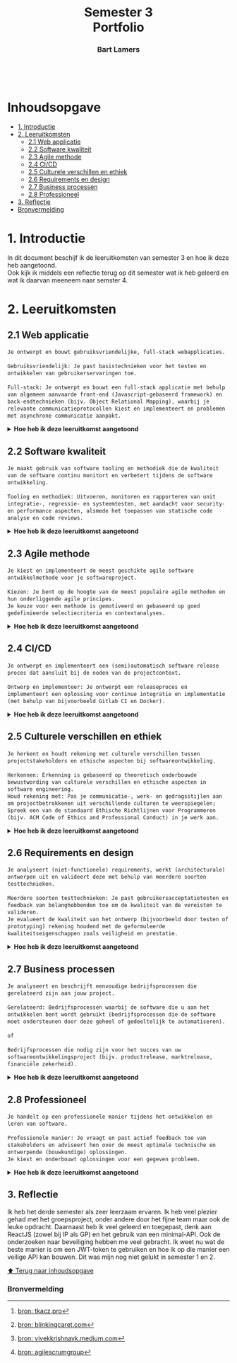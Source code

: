 <h1 align="center">
  Semester 3
  <br/>
  Portfolio
</h1>
<h3 align="center">
  Bart Lamers
</h3>
<br/>

<p align="center"><img alt="" src="https://c.tenor.com/_DOBjnGspYAAAAAC/code-coding.gif"/></p>

# Inhoudsopgave
* [1. Introductie](#1-introductie)
* [2. Leeruitkomsten](#2-leeruitkomsten)
  * [2.1 Web applicatie](#21-web-applicatie)
  * [2.2 Software kwaliteit](#22-software-kwaliteit)
  * [2.3 Agile methode](#23-agile-methode)
  * [2.4 CI/CD](#24-cicd)
  * [2.5 Culturele verschillen en ethiek](#25-culturele-verschillen-en-ethiek)
  * [2.6 Requirements en design](#26-requirements-en-design)
  * [2.7 Business processen](#27-business-processen)
  * [2.8 Professioneel](#28-professioneel)
* [3. Reflectie](#3-reflectie)
* [Bronvermelding](#bronvermelding)

# 1. Introductie
In dit document beschijf ik de leeruitkomsten van semester 3 en hoe ik deze heb aangetoond.<br/>
Ook kijk ik middels een reflectie terug op dit semester wat ik heb geleerd en wat ik daarvan meeneem naar semster 4.



# 2. Leeruitkomsten
## 2.1 Web applicatie
```
Je ontwerpt en bouwt gebruiksvriendelijke, full-stack webapplicaties.

Gebruiksvriendelijk: Je past basistechnieken voor het testen en ontwikkelen van gebruikerservaringen toe.

Full-stack: Je ontwerpt en bouwt een full-stack applicatie met behulp van algemeen aanvaarde front-end (Javascript-gebaseerd framework) en back-endtechnieken (bijv. Object Relational Mapping), waarbij je relevante communicatieprotocollen kiest en implementeert en problemen met asynchrone communicatie aanpakt.
```
<details>
<summary><b>Hoe heb ik deze leeruitkomst aangetoond</b></summary>

####
<details>
<summary><b>Individueel project (Chefresh)</b></summary>

### 2.1.1 Project beschrijving
Chefresh is een app die is ontwikkeld in C# met gebruik van een minimale API-backend en een ReactJS-frontend.

Doel van de app: <br/>
Chefresh: de revolutionaire inventarisatie-app waarmee u uw producten in huis kunt bijhouden op houdbaarheidsdatum!
Zo kom je nooit meer voor verrassingen in de koelkast te staan en bereid je de lekkerste gerechten met etenswaren die het snelst genuttigd moeten worden.
Wel zo fijn voor onze planeet 🌍

### 2.1.4 Minimal-API of REST-API?
Chefresh versie 1 is een MVC-applicatie met 3-lagen structuur.
Dit was nodig om de leeruitkomsten uit semester 2 aan te tonen.
Nu wil ik de Chefresh app verder optimaliseren en ga ik een API maken die met een losse front-end communiceerd.
Hiervoor heb ik onderzoek gedaan naar een minimal API (zonder controllers) of een standaard API (met controllers) zie 2.1.6

### 2.1.5 Front-end
De front-end van Chefresh is gemaakt in ReactJS i.c.m. bootstrap voor react.
Ik had nog nooit eerder gewerkt met ReactJS dus het was een hele uitdaging om de web-app op de juiste manier te laten functioneren.
In de frond-end maak ik gebruik van Axios voor het versturen van calls naar de back-end.

In het begin liep ik tegen het probleem van cross-origin aan en dat mijn front-end daardoor niet kon communiceren met de back-end.
Na wat aanpassingen in de back-end was dit probleem ook verholpen.

### 2.1.6 Back-end
Ik heb dit semester opnieuw gekozen voor een backend in C# (.Net6).
In het 2e semester heb ik ook al met C# (.Net6) gewerkt met een MVC-versie van Chefresh.
Omdat ik me meer wilde verdiepen in C# heb ik niet gekozen voor een standaard REST-API met controllers aangezien dit te makkelijk zou zijn met het ombouwen van de MVC-applicatie naar een API.
Daarom heb ik gekozen voor een minimal-API, een API zonder controllers waarbij de endpoints worden aangemaakt in de program.cs.

Omdat Chefresh voornamelijk bestaat uit CRUD-acties heeft een minimal-API als voordeel dat het compacter is dan een standaard-API.
Het was wel even zoeken hoe een minimal-API werkt omdat de documentatie en implementatie er van nog niet zo breed bekend is als de standaard versie van een API.

Gaandeweg ben ik er achter gekomen dat naast de voordelen die een minimal-API met zich mee brengt er ook nadelen zijn.
Zo is het niet mogelijk om een cookie aan te maken in een endpoint, maar uitsluitend in de middleware.
Hierdoor heb ik de JWT-token niet als httpOnly-cookie kunnen meesturen en moest ik de token opslaan in de localstorage van de browser.
Meer hierover heb ik beschreven in mijn onderzoek naar veiligheid.

### 2.1.7 Beveiliging
Best practices voor het opslaan van een JWT in mijn project:<br/>
Voor mijn project maak ik gebruik van JWT-tokens voor authenticatie.
Deze tokens moeten ergens worden opgeslagen, dit kan echter op verschillende manieren.
Dit ben ik verder gaan uitzoeken door er onderzoek naar te doen.
Iedere manier heeft namelijk zijn voor- en zijn nadelen en deze ga ik behandelen.

### 2.1.8 Hoe kan een JWT-Token ik mijn api veiliger maken?


### 2.1.9 Wat zijn JWT-Tokens?


### 2.1.10 Welke manieren zijn er om JWT-tokens te bewaren?
**LocalStorage:**
Het opslaan van de JWT-token in localStorage heeft als voordeel dat het makkelijk toegankelijk is via JavaScript en dus daardoor gemakkelijker te beheren en op te vragen.
Daarnaast is het persistente opslag, dit houdt in dat zelfs wanneer een browser wordt afgesloten of wanneer een nieuwe tab of verversing van de pagina plaats vindt de gebruiker nog steeds geauthentiseerd is.
Dit kan voor sommige applicaties een uitkomst bieden, zeker als deze uit meerdere pagina’s bestaat zoals Chefresh.

De gemakkelijke toegankelijkheid is ook meteen de grootste valkuil van localStorage,
aangezien iedereen met kennis van JavaScript de tokens zou kunnen onderscheppen.
Dit zorgt voor een veiligheidsrisico XSS-attack.

**SessionStorage:**
Het opslaan van de JWT-token in sessionStorage heeft hetzelfde voordeel als localStorage dat het makkelijk toegankelijk is via JavaScript en dus daardoor gemakkelijker te beheren en op te vragen.
Anders dan localStorage is sessionStorage niet persistente opslag, dit houdt in dat wanneer een browser wordt afgesloten of wanneer een nieuwe tab of verversing van de pagina plaats vindt de gebruiker niet meer geauthentiseerd is.
Dit kan voor sommige applicaties een uitkomst bieden (denk aan een one-page-applicatie), maar voor mijn applicatie is dat juist niet handig.

Net als bij localStorage is de gemakkelijke toegankelijkheid ook meteen de grootste valkuil van sessionStorage,
aangezien iedereen met kennis van JavaScript de tokens zou kunnen onderscheppen.
Dit zorgt voor een veiligheidsrisico XSS-attack.

**Cookies:**
Het opslaan van een JWT-token in de cookies kan op meerdere manieren en heeft als voordeel dat ze volledig te configureren zijn.
Ook cookies zijn persistente opslag, dus net als bij localStorage blijven gebruikers geauthentiseerd.
Indien een cookie juist is geconfigureerd is het ook de veiligste oplossing en ben je tegen XSS-attacks beschermt.
Het nadeel van een “veilige” cookie is dat je deze instelt op HTTPonly, wat inhoudt dat de cookie niet meer bereikbaar is via JavaScript en enkel in de header wordt meegestuurd.
Hierdoor kun je de token dus ook niet meer gebruiken in de front-end laag om data uit te halen.
Maar ook cookies bevatten kwetsbaarheden zoals CSRF-attacks. Het is dus de vraag wat het best werkt voor je applicatie.

### 2.1.11 Conclusie: Wat is de beste manier voor mijn project?
Het bewaren van een JWT-token in een httpOnly cookie is het veiligst. Ik heb daarom ook gekeken of ik dit kan toepassen in mijn persoonlijk project.
Echter, omdat ik werk met een minimal-API kan ik alleen cookies aanmaken in de "middleware" en niet in mijn endpoints.
Het probleem is dus dat er dan al een JWT-token moet worden aangemaakt voordat een gebruiker zich kan authentiseren,
hierdoor ben ik genoodzaakt ben gebruik te maken van localstorage, omdat mijn applicatie wel persistente opslag van de token vereist. [^1], [^2], [^3].

</details>
<br/>
<details>
<summary><b>&nbsp;Groepsproject (Ordinner)</b></summary>

### 2.1.12 Project beschrijving
Ordinner is een applicatie voor gebruik in de horeca.
De app is voorzien van meerdere frond-ends en één back-end.
Zo is er een front-end voor de restaurantgasten die via de web-app een bestelling kunnen plaatsen die vervolgens - via de API - word doorgestuurd naar de front-end voor keuken en bar.
Het was een hele uitdaging om alle requirements te verwezenlijken, maar met goed teamwork is het wel gelukt.
De stakeholders zijn bij alle opleveringen erg enthousiast geweest over het opgeleverde werk, en zijn in het hele process ook nauw betrokken geweest.

### 2.1.13 Front-end
De front-end van Ordinner is geschreven in ReactJS, ik heb me samen met Britt voornamelijk ingespannen voor het front-end gedeelte van de app.
De front-end is regelmatig aangepast op basis van nieuwe feedback van de stakeholders.
Omdat we werken in het groepsproject met agile is het project eigenlijk nooit "af", maar is er altijd ruimte voor verbetering.
Ik heb de samenwerking met Britt als erg prettig ervaren en we mogen bij zijn met het behaalde resultaat.

### 2.1.14 Back-end
De back-end van Ordinner is geschreven in JAVA spring-boot en er is gebruik gemaakt van hybernate voor het genereren van de database.
Omdat ik voornamelijk bezig ben geweest met de front-end is er niet een specifiek item uit de back-end wat ik heb gemaakt.
Wel is er veel overleg geweest tussen Maarten en Janine (team back-end) om nieuwe endpoints te maken die vervolgens gebruikt zouden worden in de front-end.

</details>


[⬆️ Terug naar inhoudsopgave](#inhoudsopgave)

</details>

## 2.2 Software kwaliteit
```
Je maakt gebruik van software tooling en methodiek die de kwaliteit van de software continu monitort en verbetert tijdens de software ontwikkeling.

Tooling en methodiek: Uitvoeren, monitoren en rapporteren van unit integratie-, regressie- en systeemtesten, met aandacht voor security- en performance aspecten, alsmede het toepassen van statische code analyse en code reviews.
```
<details>
<summary><b>Hoe heb ik deze leeruitkomst aangetoond</b></summary>

####
<details>
<summary><b>&nbsp;Individueel project (Chefresh)</b></summary>

### 2.2.1 SonarQube
Om de software kwaliteit van mijn app te controleren heb ik gebruik gemaakt van SonarQube.
Ik heb hiervoor SonarQube geinstalleerd op mijn eigen server.<br/>
Via github-actions wordt er bij iedere push op de main branch middelds een yaml file een build van het project uitgevoerd en als deze geslaagd is wordt de code doorgestuurd naar het SonarQube dashboard.

Na de eerste keer dat SonarQube de code heeft gescand had de back-end de volgende issues:
* 28 bugs
* 71 code smells
* 0 vulnerabilities
* 0 security hotspot(s)

![img.png](images/IPBackEnd-Sonar-1-12-19-53.png)

### 2.2.2 End2End testing
Om het project end2end te testen heb ik gebruik gemaakt van cypress.<br/>
Hiervoor heb ik eerst uitgevoerd:
```
npm install cypress --save-dev
```
Daarna:
```
npx cypress open
```
Toen opende Cypress:

![img.png](images/first-opened-cypress.png)

Vervolgens opende dit dashboard in firefox:

![img.png](images/first-opened-cypress-dashboard.png)

Na het schrijven van een eerste simpele test, de homepage inladen liep ik meteen tegen errors aan:

![img.png](images/IP-Front-end-first-cypress-result.png)

Dit komt omdat ik de homepage en navbar aan wil passen op basis van de ingelogde gebruiker, maar als een gebruiker nog niet is ingelogd kan de fornt-end deze data niet op halen uit de backend.
Dit zorgt dus voor problemen. Om dit op te lossen heb ik een 'sub'-navbar en homepage gemaakt die worden ingeladen zolang een user nog niet is ingelogd.

</details>
<br/>
<details>
<summary><b>&nbsp;Groepsproject (Ordinner)</b></summary>

### 2.2.3 SonarQube
Om de software kwaliteit van het groepsproject te controleren heb ik gebruik gemaakt van SonarQube.
Ik heb hiervoor de sonarqube installatie gebruikt van mijn eigen server.<br/>
Via github-actions wordt er bij iedere push en/of pull-request op de master branch middelds een yaml file een build van het project uitgevoerd en als deze geslaagd is wordt de code doorgestuurd naar het SonarQube dashboard.

Na de eerste keer dat SonarQube de code heeft gescand had de back-end de volgende issues:
  * 3 bugs
  * 43 code smells
  * 8 vulnerabilities
  * 1 security hotspot(s)

![img.png](images/GPBackEnd-Sonar-7-12-10-35.png)

Ik heb daarna samen met Janine diverse oplossingen doorgevoerd, daarna had de code de volgende issues:
  * 0 bugs
  * 46 code smells
  * 8 vulnerabilities
  * 0 security hotspot(s)

![img.png](images/GPBackEnd-Sonar-7-12-11-56.png)

Op moment van schrijven (7 december 2022) scooren Reliability, Security Review en Maintainability een 'A' en Security een 'E'

![img.png](images/GPBackEnd-Sonar-7-12-2022.png)

</details>


[⬆️ Terug naar inhoudsopgave](#inhoudsopgave)

</details>

## 2.3 Agile methode
```
Je kiest en implementeert de meest geschikte agile software ontwikkelmethode voor je softwareproject.

Kiezen: Je bent op de hoogte van de meest populaire agile methoden en hun onderliggende agile principes.
Je keuze voor een methode is gemotiveerd en gebaseerd op goed gedefinieerde selectiecriteria en contextanalyses.
```
<details>
<summary><b>Hoe heb ik deze leeruitkomst aangetoond</b></summary>

### 2.3.1 Wat is agile?
"Agile betekent letterlijk – behendigheid, wendbaar of lenigheid.
Het is een manier van werken waarbij behendigheid voorop staat.
Een organisatie dat een project uitvoert vanuit de Agile methodiek is ervan bewust dat omstandigheden veranderen, 
en weet hier slim op in te spelen. Klanttevredenheid staat voorop." [https://leansixsigmagroep.nl/lean-agile-en-six-sigma/wat-is-agile/]

![Agile Development Cycle](images/agiledevelopment.png)

De 12 basisprincipes van Agile werken zijn vastgelegd in het "Agile manifesto" dat in 2001 door 17 programmeurs is opgesteld.
Dit zijn de 12 principes [http://agilemanifesto.org/iso/nl/principles.html]:
1. Onze hoogste prioriteit is het tevredenstellen van de klant door het vroegtijdig en voortdurend opleveren van waardevolle software.
2. Verwelkom veranderende behoeftes, zelfs laat in het ontwikkelproces. Agile processen benutten verandering tot concurrentievoordeel van de klant.
3. Lever regelmatig werkende software op. Liefst iedere paar weken, hooguit iedere paar maanden.
4. Mensen uit de business en ontwikkelaars moeten dagelijks samenwerken gedurende het gehele project.
5. Bouw projecten rond gemotiveerde individuen. Geef hen de omgeving en ondersteuning die ze nodig hebben en vertrouw erop dat ze de klus klaren.
6. De meest efficiënte en effectieve manier om informatie te delen in en met een ontwikkelteam is door met elkaar te praten.
7. Werkende software is de belangrijkste maat voor voortgang.
8. Agile processen bevorderen constante ontwikkeling. De opdrachtgevers, ontwikkelaars en gebruikers moeten een constant tempo eeuwig kunnen volhouden.
9. Voortdurende aandacht voor een hoge technische kwaliteit en voor een goed ontwerp versterken agility.
10. Eenvoud, de kunst van het maximaliseren van het werk dat niet gedaan wordt, is essentieel.
11. De beste architecturen, eisen en ontwerpen komen voort uit zelfsturende teams.
12. Op vaste tijden, onderzoekt het team hoe het effectiever kan worden en past vervolgens zijn gedrag daarop aan.

Video:

[![Wat is agile werken?](https://img.youtube.com/vi/jppqK9UVWas/0.jpg)](https://www.youtube.com/embed/jppqK9UVWas)

Agile houdt dus in het kort in: Met als doel klanttevredenheid een project uitvoeren en deze middels flexibiliteit, atonomie en feedback verbeteren.

### 2.3.2 Welke vormen van agile zijn er?
Agile heeft meerder principes en om die toepasbaar te maken zijn er verschillende werkwijzen en deliverymodellen.
Dit zijn een aantal werkwijzen op een rij:
1. Scrum
2. Extreme Programming (XP)
3. Kanban
4. Lean Software development 
5. Feature Driven Developent (FDD)
6. Scaled agile framework (SAFe)
7. SNAP (Scaled Network Agile Portfolio)
8. Agile portfolio management 
9. Spotify model 
10. Waterval

Ik heb een aantal wekwijzen uitgewekt omdat deze regelmatig worden gebruikt in softwaredevelopment:

**Scrum:**
"Scrum is een procesraamwerk dat wordt gebruikt om productontwikkeling en ander kenniswerk te beheren.
Scrum is empirisch in die zin dat het teams een middel biedt om een hypothese op te stellen over hoe zij denken dat iets werkt, het uit te proberen, na te denken over de ervaring en de juiste aanpassingen te maken.
Dat wil zeggen, wanneer het raamwerk correct wordt gebruikt.
Scrum is zo gestructureerd dat teams praktijken uit andere raamwerken kunnen integreren waar ze zinvol zijn voor de context van het team."

kernpunten:
* Commitment
* Moed
* Focus
* Openheid
* Respect

**Extreme Programming (XP):**
"Extreme Programming (XP) is een flexibel raamwerk voor softwareontwikkeling dat tot doel heeft software van hogere kwaliteit en een hogere levenskwaliteit voor het ontwikkelingsteam te produceren.
XP is het meest specifieke van de agile frameworks met betrekking tot geschikte engineeringpraktijken voor softwareontwikkeling."
kernpunten:
* Communicatie
* Simplisme
* Feedback
* Moed
* Respect

**Kanban:**
"De Kanban-methode is een middel om stroomsystemen voor kenniswerk te ontwerpen, te beheren en te verbeteren.
De methode stelt organisaties ook in staat om te beginnen met hun bestaande workflow en evolutionaire verandering te stimuleren.
Dit kunnen ze doen door hun werkstroom te visualiseren, onderhanden werk (OHW) te beperken en te stoppen met beginnen en beginnen met afmaken.
De Kanban-methode dankt zijn naam aan het gebruik van kanban - visuele signaleringsmechanismen om onderhanden werk te controleren voor immateriële werkproducten."

kernpunten:
* Transparant
* Balans
* Samenwerking
* Klant gericht
* Workflow
* Leiderschap
* Begrijpen
* Akkoord
* Respect

### 2.3.3 Conclusie
Agile werken heeft de industrie veranderd door op een andere manier te kijen naar hoe een eindproduct tot stand komt.
Persoonlijk vind ik het ook een prettige manier van werken omdat je uitgaat van het kunnen van een individu binnen een groep.
Daarnaast vind ik het erg fijn om ook visueel te werken, zo heb je altijd duidelijk wat er nog gedaan moet worden en wat nog kan worden verbeterd.
Het enige nadeel aan Agile vind ik dat een project nooit "af" is, er zijn altijd wel punten die verbeterd kunnen worden en ik vind het persoonlijk ook wel fijn om te weten wanneer een project wel "afgerond is".


<details>
<summary><b>&nbsp;Groepsproject (Ordinner)</b></summary>
In het groepsproject maken we gebruik van een mix tussen kanban en scrum.
We hebben hiervoor gekozen omdat we met kanban de planning inzichtelijk kunnen maken voor iedereen,
en met scrum werken in spints waardoor we om de 3 weken ons werk kunnen evalueren met een stakeholder.
De feedback die we daar ontvangen kunnen we dan oppakken in de volgende sprint, hierdoor zijn we extra felxibel.
De workflow veranderd iedere sprint en maken we een product wat het best aansluit bij de wensen van de stakeholder.

Voor documantatie maken we gebruik van Jira, in Jira hebben we een planbord (Kanban) en staan sprints uitgeschreven met UserStories -> requirments.

voorbeeld van ons board:
![kanban bord](images/GP-KanbanBoard.png)

voorbeeld van een sprint planning:
![Sprint planning](images/GP-Sprint_planning.png)

Ook houden we per taak bij hoeveel tijd we verwachten dat de taak zou kosten en hoeveel tijd de taak uiteindleijk aan tijd heeft gekost.

</details>

[https://www.agilealliance.org/resources/books/introduction-agile-methods/]
[https://www.agilealliance.org/glossary/kanban/#q=~(infinite~false~filters~(postType~(~'page~'post~'aa_book~'aa_event_session~'aa_experience_report~'aa_glossary~'aa_research_paper~'aa_video)~tags~(~'kanban))~searchTerm~'~sort~false~sortDirection~'asc~page~1)]
[https://www.agilealliance.org/glossary/scrum/#q=~(infinite~false~filters~(postType~(~'page~'post~'aa_book~'aa_event_session~'aa_experience_report~'aa_glossary~'aa_research_paper~'aa_video)~tags~(~'scrum))~searchTerm~'~sort~false~sortDirection~'asc~page~1)]
[https://www.agilealliance.org/glossary/xp/]



[⬆️ Terug naar inhoudsopgave](#inhoudsopgave)

</details>

## 2.4 CI/CD
```
Je ontwerpt en implementeert een (semi)automatisch software release proces dat aansluit bij de noden van de projectcontext.

Ontwerp en implementeer: Je ontwerpt een releaseproces en implementeert een oplossing voor continue integratie en implementatie (met behulp van bijvoorbeeld Gitlab CI en Docker).
```
<details>
<summary><b>Hoe heb ik deze leeruitkomst aangetoond</b></summary>

####
<details>
<summary><b>Individueel project (Chefresh)</b></summary>

Voor de CI/CD heb ik gebruikt gemaakt van Github Actions. De flow van mijn pipeline ziet er als volgt uit:<br/>
1. Zodra er een nieuwe "push" is op de main branch word de pipeline gestart.
2. De code word gebuild en vervgolgens gestest door SonarQube.
3. Als de code door de test van SonarQube heen komt word er via SSH verbinding gemaakt met mijn server en word de nieuwe code naar de server "gepulled".
4. Zodra de code succesvol is bijgewerkt, wordt de appilactie gestopt en opnieuw opgestart.

Als stap 2 niet succesvol is, gaan stap 3 en 4 niet door.<br/>
Als stap 2 en 3 niet succesvol zijn gaat stap 4 niet door.

Ik heb de credentials als secret toegevoegd aan mijn repository waardoor deze voor niemand zichtbaar zijn.<br/>
Zo ziet mijn yaml-file er uit:<br/>
```
name: Build
on:
  push:
    branches:
      - main # or the name of your main branch

jobs:
  build:
    name: build and test
    runs-on: windows-latest
    defaults:
      run:
        working-directory: Chefresh-MinimalAPI
    steps:
      - name: Set up JDK 11
        uses: actions/setup-java@v1
        with:
          java-version: 1.11
      - uses: actions/checkout@v2
        with:
          fetch-depth: 0  # Shallow clones should be disabled for a better relevancy of analysis
      - name: Cache SonarQube packages
        uses: actions/cache@v1
        with:
          path: ~\sonar\cache
          key: ${{ runner.os }}-sonar
          restore-keys: ${{ runner.os }}-sonar
      - name: Cache SonarQube scanner
        id: cache-sonar-scanner
        uses: actions/cache@v1
        with:
          path: .\.sonar\scanner
          key: ${{ runner.os }}-sonar-scanner
          restore-keys: ${{ runner.os }}-sonar-scanner
      - name: Install SonarQube scanner
        if: steps.cache-sonar-scanner.outputs.cache-hit != 'true'
        shell: powershell
        run: |
          New-Item -Path .\.sonar\scanner -ItemType Directory
          dotnet tool update dotnet-sonarscanner --tool-path .\.sonar\scanner
      - name: Build and analyze
        env:
          GITHUB_TOKEN: ${{ secrets.GITHUB_TOKEN }}  # Needed to get PR information, if any
        shell: powershell
        run: |
          .\.sonar\scanner\dotnet-sonarscanner begin /k:"ChefreshMinimalAPI" /d:sonar.login="${{ secrets.SONAR_TOKEN }}" /d:sonar.host.url="${{ secrets.SONAR_HOST_URL }}" /d:sonar.qualitygate.wait=true
          dotnet build
          .\.sonar\scanner\dotnet-sonarscanner end /d:sonar.login="${{ secrets.SONAR_TOKEN }}"
  
  deploy:
    name: deploy
    needs: build
    runs-on: ubuntu-latest
    steps:
      - name: Deploy .Net Minimal-API
        uses: appleboy/ssh-action@v0.1.2
        with:
          host: ${{secrets.SSH_HOST}}
          key: ${{secrets.SSH_KEY}}
          username: ${{secrets.SSH_USERNAME}}
          
          
          script: |
          
            cd /var/www/chefreshMinimalAPI/ChefreshMinimalAPI
            
            git pull git@github.com:LamersBart/ChefreshMinimalAPI.git
            
            echo 'deployment succesful to DigitalOcean'
  
  publish:
    name: publish
    needs: [build, deploy]
    runs-on: ubuntu-latest
    steps:
      - name: Deploy .Net Minimal-API
        uses: appleboy/ssh-action@v0.1.2
        with:
          host: ${{secrets.SSH_HOST}}
          key: ${{secrets.SSH_KEY}}
          username: ${{secrets.SSH_USERNAME}}
          
          
          script: |
          
            systemctl stop chefreshMinimalAPI.service
            
            cd /var/www/chefreshMinimalAPI/ChefreshMinimalAPI/Chefresh-MinimalAPI
            
            dotnet build
            
            dotnet publish
            
            cd ~
            
            systemctl daemon-reload
            
            systemctl start chefreshMinimalAPI.service
            
            echo 'publish succesful to dev.chefresh.nl'

```

Om deze pipleline werkend te krijgen heb ik eerst een paar stappen moeten doorlopen op het volledig automatich te laten werken.<br/>
Zo heb ik eenmalig het project via terminal moeten binnenhalen op de server en heb ik een .service file aangemaakt die het starten van de applicatie makkelijker maakt. Ook heb ik eenmalig nginx moeten configureren dat wanneer de server draait deze ook bereikbaar is via dev.chefresh.nl.

</details>

[⬆️ Terug naar inhoudsopgave](#inhoudsopgave)

</details>

## 2.5 Culturele verschillen en ethiek
```
Je herkent en houdt rekening met culturele verschillen tussen projectstakeholders en ethische aspecten bij softwareontwikkeling.

Herkennen: Erkenning is gebaseerd op theoretisch onderbouwde bewustwording van culturele verschillen en ethische aspecten in software engineering.
Houd rekening met: Pas je communicatie-, werk- en gedragsstijlen aan om projectbetrokkenen uit verschillende culturen te weerspiegelen; Spreek een van de standaard Ethische Richtlijnen voor Programmeren (bijv. ACM Code of Ethics and Professional Conduct) in je werk aan.
```
<details>
<summary><b>Hoe heb ik deze leeruitkomst aangetoond</b></summary>

####
<details>
<summary> <b>Culturele verschillen</b></summary>

### 2.5.1 Wat zijn culturele verschillen?

### 2.5.2 Welke invloed heeft dit in het werkveld?

### 2.5.3 Conclusie

</details>
<br/>
<details>
<summary> <b>Ethiek en ICT</b></summary>

### 2.5.4 Vraagstukken met betrekking tot softwareontwikkeling
Omdat ethiek een belangrijke factor is in de ontwikkeling van software en momenteel met de opruk van AI een veelbesroken topic is,
heb ik de vraag: "Wat zijn ethische vraagstukken met betrekking tot softwareontwikkeling?" gesteld aan de gloednieuwe chat-AI (ChatGPT) van openAI.
het antwoord van de chatbot was:

"Ethische vraagstukken met betrekking tot softwareontwikkeling kunnen betrekking hebben op een breed scala aan onderwerpen,
afhankelijk van de context waarin de software wordt ontwikkeld en gebruikt.
Sommige voorbeelden van dergelijke vraagstukken kunnen zijn:

Privacy: software kan worden gebruikt om persoonlijke informatie te verzamelen en te gebruiken op manieren die de gebruiker niet verwacht of die de privacy van de gebruiker schaden.
Het is de verantwoordelijkheid van de softwareontwikkelaar om ervoor te zorgen dat dergelijke activiteiten worden voorkomen en dat de gebruikers worden beschermd.

Discriminatie: software kan worden gebruikt om discriminatie te bevorderen,
bijvoorbeeld door mensen te selecteren voor bepaalde banen of diensten op basis van hun ras, geslacht of seksuele geaardheid.
Het is de verantwoordelijkheid van de softwareontwikkelaar om ervoor te zorgen dat dergelijke praktijken niet worden bevorderd door de software.

Veiligheid: software kan worden gebruikt om mensen in gevaar te brengen, bijvoorbeeld door fouten in de code die leiden tot onveilige situaties.
Het is de verantwoordelijkheid van de softwareontwikkelaar om ervoor te zorgen dat dergelijke situaties worden voorkomen door grondig te testen en te controleren op fouten.

Toegang tot informatie: software kan worden gebruikt om toegang tot informatie te beperken of te verhinderen,
bijvoorbeeld door middel van beperkende licenties of digitale rechtenbeheersystemen.
Het is de verantwoordelijkheid van de softwareontwikkelaar om ervoor te zorgen dat de software niet wordt gebruikt om toegang tot informatie te beperken of te verhinderen voor degenen die er recht op hebben."

### 2.5.5 Conclusie
Zoals je ziet, is de technologie al erg ver. Deze chatbot opzich is al een entichse kwestie.
Gaat de mens niet te ver met de onwikkeling van technoligische inlelligentie, waar houdt het op?

Het is dus goed om altijd oplettend te zijn met welke doelen je uiteindelijk de software wil gaan gebruiken,
maar ook niet onbelangrijk met welke doelen de software misbruikt kan worden en welke gevolgen dit heeft voor je medemens.

Buiten de door AI genoemde onderwerpen kleven er nog veel meer etichse kwesties aan softwareontwikkeling.
Een mooi voorbeeld is het groepsproject, een restaurant app gemaakt voor gemak en efficentie in het hele procces.
Maar het gemak komt ook met een prijs, namelijk dat er ook minder persooneel nodig zal zijn ik het restaurant.
Onze applicatie zorgt dus indirect ook voor het feit dat mensen die nu een baan hebben deze kwijt gaan raken omdat ze overbodig zijn.

### 2.5.6 Toepassingen in de applicatie
<details>
<summary><b>&nbsp;Individueel project (Chefresh)</b></summary>

- rekining houden met eventueel datalek, wat kan daar mee gebeuren denk aan zorgverzekering etc


</details>
<br/>
<details>
<summary><b>&nbsp;Groepsproject (Ordinner)</b></summary>

- rekening houden het onstlag van mensen omdat onze app deze mensen werkeloos maakt.



</details>

</details>


[⬆️ Terug naar inhoudsopgave](#inhoudsopgave)

</details>

## 2.6 Requirements en design
```
Je analyseert (niet-functionele) requirements, werkt (architecturale) ontwerpen uit en valideert deze met behulp van meerdere soorten testtechnieken.

Meerdere soorten testtechnieken: Je past gebruikersacceptatietesten en feedback van belanghebbenden toe om de kwaliteit van de vereisten te valideren.
Je evalueert de kwaliteit van het ontwerp (bijvoorbeeld door testen of prototyping) rekening houdend met de geformuleerde kwaliteitseigenschappen zoals veiligheid en prestatie.
```
<details>
<summary><b>Hoe heb ik deze leeruitkomst aangetoond</b></summary>

####
<details>
<summary><b>&nbsp;Individueel project (Chefresh)</b></summary>

### 2.6.1 User stories
De user stories heb ik beschreven bij de [issues](https://github.com/LamersBart/S3-Portfolio/issues).
</br>
Ik heb voor de user stories het volgende format gebruikt. [^4]
* Als: (klant)
* Wil ik: (beschrijving van datgene dat ontwikkeld moet worden)
* Zodat ik: (beschrijving van de reden waarom dat ontwikkeld moet worden)

### 2.6.2 Requirements
* Front-end language: ReactJS
* Back-end language: .NET 6
* Backend bestaat uit een Minimal API zodat de app ook door derden kan worden geïmplementeerd
* MySQL Database voor het bijhouden van producten en voorraad

### 2.6.3 Design

#### conceptueel model

![Conceptueel Model (ERD)](images/Individueel-Project-Chefresh-ERD-Conceptueel-Model.png)

#### C4-Model

![C4-Model](images/Individueel-Project-Chefresh-C4-model.png)

</details>
<br/>
<details>
<summary><b>&nbsp;Groepsproject (Ordinner)</b></summary>

### 2.6.4 User stories
User-stories staan bescheven in Jira:

![user stories](images/GP-UserStories.png)

### 2.6.5 Design
Voor het groepsproject heb ik me voornamelijk bezig gehouden met front-end.
Ik heb hier ook designs en wireframes voor gemaakt.
Na goedkeuring en opmerkingen van de stakeholders zijn deze designs verwekt tot het eindresultaat

Wireframe <a href="https://www.sketch.com/s/8c5fc696-7497-4b51-8202-7c120f0a2fe2/prototype/a/5AC3CB5E-4325-450B-A216-F6D7D8AA4C84" target="_blank">(interactieve link)</a>:

![img.png](images/GP-wireframe.png)

Daarnaast heb ik ook het design werk van Janine uitgevoerd tot een eindproduct, denk aan het keuken dashboard van ons groepsproject;

idee:

![idee Janine keuken](images/GP-idee-janine-keuken.png)

uitwerking:

![uitwerking frontend keuken](images/GP-frontend-keuken.png)

</details>

[⬆️ Terug naar inhoudsopgave](#inhoudsopgave)

</details>

## 2.7 Business processen
```
Je analyseert en beschrijft eenvoudige bedrijfsprocessen die gerelateerd zijn aan jouw project.

Gerelateerd: Bedrijfsprocessen waarbij de software die u aan het ontwikkelen bent wordt gebruikt (bedrijfsprocessen die de software moet ondersteunen door deze geheel of gedeeltelijk te automatiseren).

of

Bedrijfsprocessen die nodig zijn voor het succes van uw softwareontwikkelingsproject (bijv. productrelease, marktrelease, financiële zekerheid).
```
<details>
<summary><b>Hoe heb ik deze leeruitkomst aangetoond</b></summary>

####
<details>
<summary><b>&nbsp;Groepsproject (Ordinner)</b></summary>


</details>

[⬆️ Terug naar inhoudsopgave](#inhoudsopgave)

</details>

## 2.8 Professioneel
```
Je handelt op een professionele manier tijdens het ontwikkelen en leren van software.

Professionele manier: Je vraagt en past actief feedback toe van stakeholders en adviseert hen over de meest optimale technische en ontwerpende (bouwkundige) oplossingen.
Je kiest en onderbouwt oplossingen voor een gegeven probleem.
```
<details>
<summary><b>Hoe heb ik deze leeruitkomst aangetoond</b></summary>

####
<details>
<summary><b>&nbsp;Individueel project (Chefresh)</b></summary>

Ik heb dit semester diverse gesprekken gehad met Jean Paul over het individueel project en over mijn omstandigheden thuis.
Zo heb ik op tijd aan gegeven vast te lopen op het bedenken van een nieuw idee en heb ik besproken hoe ik toch een uitdaging kan hebben bij het overdoen van mijn project uit semster 2.
Zie hieronder een screenshot van feedpusle:

![feedpulse Jean Paul](images/IP-Feedpulse-Jean_Paul.png)

</details>
<br/>
<details>
<summary><b>&nbsp;Groepsproject (Ordinner)</b></summary>

Ik heb in dit semester een fijne samenwerking gehad met het projectgroepje (Britt, Cas, Janine en Maarten).
We hebben goed met elkaar overlegd en dat heeft geresulteerd in een mooi eindresultaat.
Af en toe had ik moeite met om 09:00 uur op school te zijn, ook dit is met elkaar besproken en zijn we uit gekomen.
Iederen heeft even hard gewerkt aan het groepsproject en er zijn geen vervelende momenten geweest.

Ik had dit semster wel meer gesprekken mogen voeren met Samuil, dat is er een beetje tussenin geschoten.
In een volgend semster zou ik dat beter aanpakken.
Hieronder een screenshot van feedpulse:

![feedpulse Samuil](images/GP-Feedpulse-Samuil.png)


Ook aan de peer2peer beoordeling is de zien dat de samerwerking goed is verlopen.
Hieronder een screenshot van feedpulse:

![feedpulse groepsproject](images/GP-Feedpulse-Groepsproject.png)

</details>

[⬆️ Terug naar inhoudsopgave](#inhoudsopgave)

</details>

## 3. Reflectie
Ik heb het derde semester als zeer leerzaam ervaren. Ik heb veel plezier gehad met het groepsproject, onder andere door het fijne team maar ook de leuke opdracht.
Daarnaast heb ik veel geleerd en toegepast, denk aan ReactJS (zowel bij IP als GP) en het gebruik van een minimal-API. Ook de onderzoeken naar beveiliging hebben me veel gebracht.
Ik weet nu wat de beste manier is om een JWT-token te gebruiken en hoe ik op die manier een veilige API kan bouwen. Dit was mijn nog niet gelukt in semester 1 en 2.

[⬆️ Terug naar inhoudsopgave](#inhoudsopgave)

### Bronvermelding
[^1]: [bron: tkacz.pro](https://tkacz.pro/how-to-securely-store-jwt-tokens/)
[^2]: [bron: blinkingcaret.com](https://www.blinkingcaret.com/2018/07/18/secure-an-asp-net-core-web-api-using-cookies/)
[^3]: [bron: vivekkrishnavk.medium.com](https://vivekkrishnavk.medium.com/using-jwts-as-http-only-cookies-with-react-js-a301991fdfa6)
[^4]: [bron: agilescrumgroup](https://agilescrumgroup.nl/wat-is-een-user-story/)
[^5]: [bron: acm.org](https://www.acm.org/code-of-ethics)
[^]: [bron: ]()
[^]: [bron: ]()
[^]: [bron: ]()
[^]: [bron: ]()
[^]: [bron: ]()